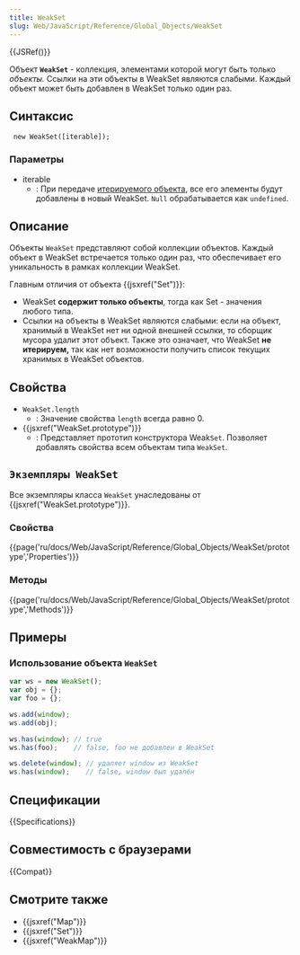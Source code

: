```yaml
---
title: WeakSet
slug: Web/JavaScript/Reference/Global_Objects/WeakSet
---
```


{{JSRef()}}

Объект **`WeakSet`** - коллекция, элементами которой могут быть только _объекты._ Ссылки на эти объекты в WeakSet являются слабыми. Каждый объект может быть добавлен в WeakSet только один раз.

## Синтаксис

```
 new WeakSet([iterable]);
```

### Параметры

- iterable
  - : При передаче [итерируемого объекта](/ru/docs/Web/JavaScript/Reference/Statements/for...of), все его элементы будут добавлены в новый WeakSet. `Null` обрабатывается как `undefined`.

## Описание

Объекты `WeakSet` представляют собой коллекции объектов. Каждый объект в WeakSet встречается только один раз, что обеспечивает его уникальность в рамках коллекции WeakSet.

Главным отличия от объекта {{jsxref("Set")}}:

- WeakSet **содержит только объекты**, тогда как Set - значения любого типа.
- Ссылки на объекты в WeakSet являются слабыми: если на объект, хранимый в WeakSet нет ни одной внешней ссылки, то сборщик мусора удалит этот объект. Также это означает, что WeakSet **не итерируем,** так как нет возможности получить список текущих хранимых в WeakSet объектов.

## Свойства

- `WeakSet.length`
  - : Значение свойства `length` всегда равно 0.
- {{jsxref("WeakSet.prototype")}}
  - : Представляет прототип конструктора Weak`Set`. Позволяет добавлять свойства всем объектам типа `WeakSet`.

## `Экземпляры WeakSet`

Все экземпляры класса `WeakSet` унаследованы от {{jsxref("WeakSet.prototype")}}.

### Свойства

{{page('ru/docs/Web/JavaScript/Reference/Global_Objects/WeakSet/prototype','Properties')}}

### Методы

{{page('ru/docs/Web/JavaScript/Reference/Global_Objects/WeakSet/prototype','Methods')}}

## Примеры

### Использование объекта `WeakSet`

```js
var ws = new WeakSet();
var obj = {};
var foo = {};

ws.add(window);
ws.add(obj);

ws.has(window); // true
ws.has(foo);    // false, foo не добавлен в WeakSet

ws.delete(window); // удаляет window из WeakSet
ws.has(window);    // false, window был удалён
```

## Спецификации

{{Specifications}}

## Совместимость с браузерами

{{Compat}}

## Смотрите также

- {{jsxref("Map")}}
- {{jsxref("Set")}}
- {{jsxref("WeakMap")}}
